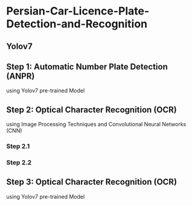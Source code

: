 # Persian-Car-Licence-Plate-Detection-and-Recognition
 
## Yolov7 

## Step 1: Automatic Number Plate Detection (ANPR)
using Yolov7 pre-trained Model

## Step 2: Optical Character Recognition (OCR) 
using Image Processing Techniques and Convolutional Neural Networks (CNN)

### Step 2.1

### Step 2.2

## Step 3: Optical Character Recognition (OCR) 
using Yolov7 pre-trained Model
